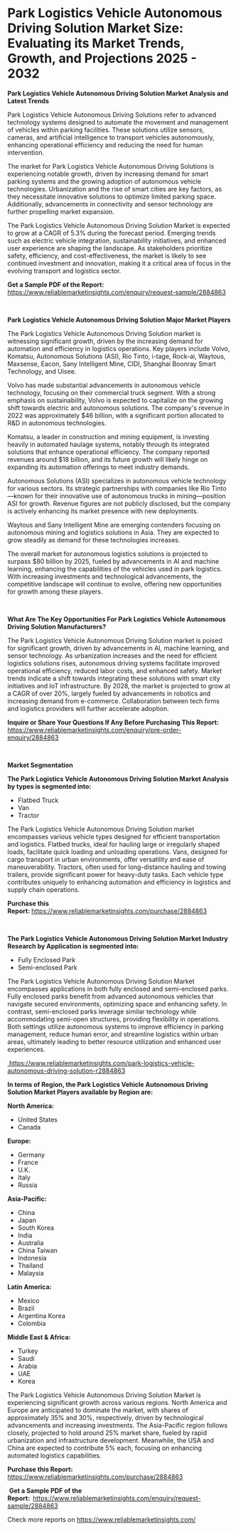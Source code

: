<p><h1>Park Logistics Vehicle Autonomous Driving Solution Market Size: Evaluating its Market Trends, Growth, and Projections 2025 - 2032</h1></p><p><strong>Park Logistics Vehicle Autonomous Driving Solution Market Analysis and Latest Trends</strong></p>
<p><p>Park Logistics Vehicle Autonomous Driving Solutions refer to advanced technology systems designed to automate the movement and management of vehicles within parking facilities. These solutions utilize sensors, cameras, and artificial intelligence to transport vehicles autonomously, enhancing operational efficiency and reducing the need for human intervention. </p><p>The market for Park Logistics Vehicle Autonomous Driving Solutions is experiencing notable growth, driven by increasing demand for smart parking systems and the growing adoption of autonomous vehicle technologies. Urbanization and the rise of smart cities are key factors, as they necessitate innovative solutions to optimize limited parking space. Additionally, advancements in connectivity and sensor technology are further propelling market expansion.</p><p>The Park Logistics Vehicle Autonomous Driving Solution Market is expected to grow at a CAGR of 5.3% during the forecast period. Emerging trends such as electric vehicle integration, sustainability initiatives, and enhanced user experience are shaping the landscape. As stakeholders prioritize safety, efficiency, and cost-effectiveness, the market is likely to see continued investment and innovation, making it a critical area of focus in the evolving transport and logistics sector.</p></p>
<p><strong>Get a Sample PDF of the Report:&nbsp;</strong> <a href="https://www.reliablemarketinsights.com/enquiry/request-sample/2884863?utm_campaign=2563&utm_medium=2&utm_source=Github&utm_content=ia&utm_term=13032025&utm_id=park-logistics-vehicle-autonomous-driving-solution">https://www.reliablemarketinsights.com/enquiry/request-sample/2884863</a></p>
<p>&nbsp;</p>
<p><strong>Park Logistics Vehicle Autonomous Driving Solution Major Market Players</strong></p>
<p><p>The Park Logistics Vehicle Autonomous Driving Solution market is witnessing significant growth, driven by the increasing demand for automation and efficiency in logistics operations. Key players include Volvo, Komatsu, Autonomous Solutions (ASI), Rio Tinto, i-tage, Rock-ai, Waytous, Maxsense, Eacon, Sany Intelligent Mine, CIDI, Shanghai Boonray Smart Technology, and Uisee.</p><p>Volvo has made substantial advancements in autonomous vehicle technology, focusing on their commercial truck segment. With a strong emphasis on sustainability, Volvo is expected to capitalize on the growing shift towards electric and autonomous solutions. The company's revenue in 2022 was approximately $46 billion, with a significant portion allocated to R&D in autonomous technologies.</p><p>Komatsu, a leader in construction and mining equipment, is investing heavily in automated haulage systems, notably through its integrated solutions that enhance operational efficiency. The company reported revenues around $18 billion, and its future growth will likely hinge on expanding its automation offerings to meet industry demands.</p><p>Autonomous Solutions (ASI) specializes in autonomous vehicle technology for various sectors. Its strategic partnerships with companies like Rio Tinto—known for their innovative use of autonomous trucks in mining—position ASI for growth. Revenue figures are not publicly disclosed, but the company is actively enhancing its market presence with new deployments.</p><p>Waytous and Sany Intelligent Mine are emerging contenders focusing on autonomous mining and logistics solutions in Asia. They are expected to grow steadily as demand for these technologies increases.</p><p>The overall market for autonomous logistics solutions is projected to surpass $80 billion by 2025, fueled by advancements in AI and machine learning, enhancing the capabilities of the vehicles used in park logistics. With increasing investments and technological advancements, the competitive landscape will continue to evolve, offering new opportunities for growth among these players.</p></p>
<p>&nbsp;</p>
<p><strong>What Are The Key Opportunities For Park Logistics Vehicle Autonomous Driving Solution Manufacturers?</strong></p>
<p><p>The Park Logistics Vehicle Autonomous Driving Solution market is poised for significant growth, driven by advancements in AI, machine learning, and sensor technology. As urbanization increases and the need for efficient logistics solutions rises, autonomous driving systems facilitate improved operational efficiency, reduced labor costs, and enhanced safety. Market trends indicate a shift towards integrating these solutions with smart city initiatives and IoT infrastructure. By 2028, the market is projected to grow at a CAGR of over 20%, largely fueled by advancements in robotics and increasing demand from e-commerce. Collaboration between tech firms and logistics providers will further accelerate adoption.</p></p>
<p><strong>Inquire or Share Your Questions If Any Before Purchasing This Report:</strong> <a href="https://www.reliablemarketinsights.com/enquiry/pre-order-enquiry/2884863?utm_campaign=2563&utm_medium=2&utm_source=Github&utm_content=ia&utm_term=13032025&utm_id=park-logistics-vehicle-autonomous-driving-solution">https://www.reliablemarketinsights.com/enquiry/pre-order-enquiry/2884863</a></p>
<p>&nbsp;</p>
<p><strong>Market Segmentation</strong></p>
<p><strong>The Park Logistics Vehicle Autonomous Driving Solution Market Analysis by types is segmented into:</strong></p>
<p><ul><li>Flatbed Truck</li><li>Van</li><li>Tractor</li></ul></p>
<p><p>The Park Logistics Vehicle Autonomous Driving Solution market encompasses various vehicle types designed for efficient transportation and logistics. Flatbed trucks, ideal for hauling large or irregularly shaped loads, facilitate quick loading and unloading operations. Vans, designed for cargo transport in urban environments, offer versatility and ease of maneuverability. Tractors, often used for long-distance hauling and towing trailers, provide significant power for heavy-duty tasks. Each vehicle type contributes uniquely to enhancing automation and efficiency in logistics and supply chain operations.</p></p>
<p><strong>Purchase this Report:&nbsp;</strong><a href="https://www.reliablemarketinsights.com/purchase/2884863?utm_campaign=2563&utm_medium=2&utm_source=Github&utm_content=ia&utm_term=13032025&utm_id=park-logistics-vehicle-autonomous-driving-solution">https://www.reliablemarketinsights.com/purchase/2884863</a></p>
<p>&nbsp;</p>
<p><strong>The Park Logistics Vehicle Autonomous Driving Solution Market Industry Research by Application is segmented into:</strong></p>
<p><ul><li>Fully Enclosed Park</li><li>Semi-enclosed Park</li></ul></p>
<p><p>The Park Logistics Vehicle Autonomous Driving Solution Market encompasses applications in both fully enclosed and semi-enclosed parks. Fully enclosed parks benefit from advanced autonomous vehicles that navigate secured environments, optimizing space and enhancing safety. In contrast, semi-enclosed parks leverage similar technology while accommodating semi-open structures, providing flexibility in operations. Both settings utilize autonomous systems to improve efficiency in parking management, reduce human error, and streamline logistics within urban areas, ultimately leading to better resource utilization and enhanced user experiences.</p></p>
<p><a href="https://www.reliablemarketinsights.com/park-logistics-vehicle-autonomous-driving-solution-r2884863?utm_campaign=2563&utm_medium=2&utm_source=Github&utm_content=ia&utm_term=13032025&utm_id=park-logistics-vehicle-autonomous-driving-solution">&nbsp;https://www.reliablemarketinsights.com/park-logistics-vehicle-autonomous-driving-solution-r2884863</a></p>
<p><strong>In terms of Region, the Park Logistics Vehicle Autonomous Driving Solution Market Players available by Region are:</strong></p>
<p>
    <p> <strong> North America: </strong>
        <ul>
            <li>United States</li>
            <li>Canada</li>
        </ul>
        </p> 
    <p> <strong> Europe: </strong>
        <ul>
            <li>Germany</li>
            <li>France</li>
            <li>U.K.</li>
            <li>Italy</li>
            <li>Russia</li>
        </ul>
        </p> 
    <p> <strong> Asia-Pacific: </strong>
        <ul>
            <li>China</li>
            <li>Japan</li>
            <li>South Korea</li>
            <li>India</li>
            <li>Australia</li>
            <li>China Taiwan</li>
            <li>Indonesia</li>
            <li>Thailand</li>
            <li>Malaysia</li>
        </ul>
        </p> 
    <p> <strong> Latin America: </strong>
        <ul>
            <li>Mexico</li>
            <li>Brazil</li>
            <li>Argentina Korea</li>
            <li>Colombia</li>
        </ul>
        </p> 
    <p> <strong> Middle East & Africa: </strong>
        <ul>
            <li>Turkey</li>
            <li>Saudi</li>
            <li>Arabia</li>
            <li>UAE</li>
            <li>Korea</li>
        </ul>
    </p>
    </p>
<p><p>The Park Logistics Vehicle Autonomous Driving Solution Market is experiencing significant growth across various regions. North America and Europe are anticipated to dominate the market, with shares of approximately 35% and 30%, respectively, driven by technological advancements and increasing investments. The Asia-Pacific region follows closely, projected to hold around 25% market share, fueled by rapid urbanization and infrastructure development. Meanwhile, the USA and China are expected to contribute 5% each, focusing on enhancing automated logistics capabilities.</p></p>
<p><strong>Purchase this Report: </strong><a href="https://www.reliablemarketinsights.com/purchase/2884863?utm_campaign=2563&utm_medium=2&utm_source=Github&utm_content=ia&utm_term=13032025&utm_id=park-logistics-vehicle-autonomous-driving-solution">https://www.reliablemarketinsights.com/purchase/2884863</a></p>
<p>&nbsp;<strong>Get a Sample PDF of the Report:&nbsp;&nbsp;</strong><a href="https://www.reliablemarketinsights.com/enquiry/request-sample/2884863?utm_campaign=2563&utm_medium=2&utm_source=Github&utm_content=ia&utm_term=13032025&utm_id=park-logistics-vehicle-autonomous-driving-solution">https://www.reliablemarketinsights.com/enquiry/request-sample/2884863</a></p>
<p><strong></strong></p>
<p>Check more reports on <a href="https://www.reliablemarketinsights.com/?utm_campaign=2563&utm_medium=2&utm_source=Github&utm_content=ia&utm_term=13032025&utm_id=park-logistics-vehicle-autonomous-driving-solution">https://www.reliablemarketinsights.com/</a></p>